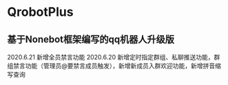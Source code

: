 # QrobotPlus
基于Nonebot框架编写的qq机器人升级版
---------------------------------------------------------
2020.6.21 新增全员禁言功能
2020.6.20 新增定时指定群组、私聊推送功能，群组禁言功能（管理员@要禁言成员触发），新增新成员入群欢迎功能，新增拼音缩写查询
